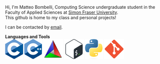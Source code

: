 Hi, I'm Matteo Bombelli, Computing Science undergraduate student in the Faculty of Applied Sciences at [Simon Fraser University](https://www.sfu.ca/).<br />
This github is home to my class and personal projects!

I can be contacted by [email](mailto:matteo.bombelli@gmail.com).

**Languages and Tools**<br />
<code><img height="64" src="https://github.com/matteobombelli/matteobombelli/blob/f0a138eed45bb972b7bcb9a42d432e2da6fbbca7/images/c_logo.png"></code>
<code><img height="64" src="https://github.com/matteobombelli/matteobombelli/blob/f0a138eed45bb972b7bcb9a42d432e2da6fbbca7/images/cpp_logo.png"></code>
<code><img height="64" src="https://github.com/matteobombelli/matteobombelli/blob/f0a138eed45bb972b7bcb9a42d432e2da6fbbca7/images/cmake_logo.png"></code>
<code><img height="64" src="https://github.com/matteobombelli/matteobombelli/blob/f0a138eed45bb972b7bcb9a42d432e2da6fbbca7/images/bash_logo.png"></code>
<code><img height="64" src="https://github.com/matteobombelli/matteobombelli/blob/f0a138eed45bb972b7bcb9a42d432e2da6fbbca7/images/python_logo.png"></code>
<code><img height="64" src="https://github.com/matteobombelli/matteobombelli/blob/f0a138eed45bb972b7bcb9a42d432e2da6fbbca7/images/git_logo.png"></code>
<!---
matteobombelli/matteobombelli is a ✨ special ✨ repository because its `README.md` (this file) appears on your GitHub profile.
You can click the Preview link to take a look at your changes.
--->
